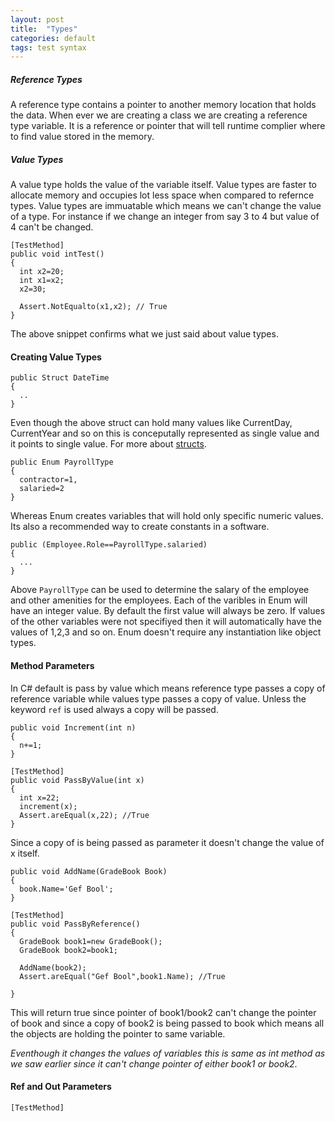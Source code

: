 ```yaml
---
layout: post
title:  "Types"
categories: default
tags: test syntax
---
```


##### Reference Types
A reference type contains a pointer to another memory location that holds the data. When ever we are creating a class we are creating a reference type variable. It is a reference or pointer that will tell runtime complier where to find value stored in the memory.

##### Value Types
A value type holds the value of the variable itself. Value types are faster to allocate memory and occupies lot less space when compared to refernce types. Value types are immuatable which means we can't change the value of a type. For instance if we change an integer from say 3 to 4 but value of 4 can't be changed.

```
[TestMethod]
public void intTest()
{
  int x2=20;
  int x1=x2;
  x2=30;
  
  Assert.NotEqualto(x1,x2); // True
}
```

The above snippet confirms what we just said about value types.  

#### Creating Value Types 
``` 
public Struct DateTime
{
  ..
}
```
Even though the above struct can hold many values like CurrentDay, CurrentYear and so on this is conceputally represented as single value
and it points to single value. For more about [structs](https://docs.microsoft.com/en-us/dotnet/csharp/programming-guide/classes-and-structs/using-structs).

``` 
public Enum PayrollType
{
  contractor=1,
  salaried=2
}
```
Whereas Enum creates variables that will hold only specific numeric values. Its also a recommended way to create constants in a software. 
```
public (Employee.Role==PayrollType.salaried)
{
  ...
}
```

Above `PayrollType` can be used to determine the salary of the employee and other amenities for the employees.  Each of the varibles in 
Enum will have an integer value. By default the first value will always be zero. If values of the other variables were not specifiyed
then it will automatically have the values of 1,2,3 and so on. Enum doesn't require any instantiation like object types.

#### Method Parameters

In C# default is pass by value which means reference type passes a copy of reference variable while values type passes a copy of value. 
Unless the keyword `ref` is used always a copy will be passed.

```
public void Increment(int n)
{
  n+=1;
}

[TestMethod]
public void PassByValue(int x)
{
  int x=22;
  increment(x);
  Assert.areEqual(x,22); //True
}
```
Since a copy of is being passed as parameter it doesn't change the value of x itself.
```
public void AddName(GradeBook Book)
{
  book.Name='Gef Bool';
}

[TestMethod]
public void PassByReference()
{
  GradeBook book1=new GradeBook();
  GradeBook book2=book1;
  
  AddName(book2);
  Assert.areEqual("Gef Bool",book1.Name); //True

}
```

This will return true since pointer of book1/book2 can't change the pointer of book and since a copy of book2 is being passed to book 
which means all the objects are holding the pointer to same variable.

_Eventhough it changes the values of variables this is same as int method as we saw earlier since it can't change pointer of either 
book1 or book2_.

#### Ref and Out Parameters 

```
[TestMethod]

```
